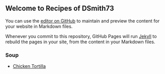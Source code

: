 ## Welcome to Recipes of DSmith73

You can use the [editor on GitHub](https://github.com/dsmith73/recipe/edit/master/README.md) to maintain and preview the content for your website in Markdown files.

Whenever you commit to this repository, GitHub Pages will run [Jekyll](https://jekyllrb.com/) to rebuild the pages in your site, from the content in your Markdown files.

### Soup  
  - [Chicken Tortilla](/soup/chicken_tortilla)
